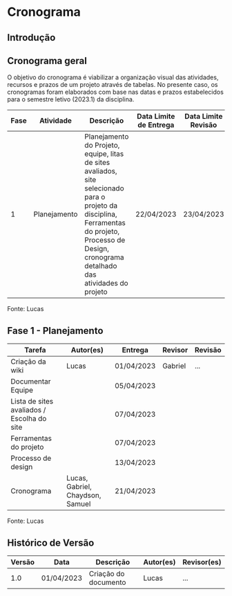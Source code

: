 # Cronograma

## Introdução

## Cronograma geral

O objetivo do cronograma é viabilizar a organização visual das atividades, recursos e prazos de um projeto através de tabelas. No presente caso, os cronogramas foram elaborados com base nas datas e prazos estabelecidos para o semestre letivo (2023.1) da disciplina.

<!-- Inicio tabela cronograma geral-->

| Fase | Atividade    | Descrição                                                                                                                                                                                            | Data Limite de Entrega | Data Limite Revisão | Início da Realização | Fim da Realização |
|------|--------------|------------------------------------------------------------------------------------------------------------------------------------------------------------------------------------------------------|------------------------|---------------------|----------------------|-------------------|
| 1    | Planejamento | Planejamento do Projeto, equipe, litas de sites avaliados, site selecionado para o projeto da disciplina, Ferramentas do projeto, Processo de Design, cronograma detalhado das atividades do projeto | 22/04/2023             | 23/04/2023          | 01/04                | ...               |
<!-- Fim tabela cronograma geral -->
Fonte: Lucas

## Fase 1 - Planejamento

| Tarefa                                     | Autor(es)                        | Entrega    | Revisor | Revisão |
|--------------------------------------------|----------------------------------|------------|---------|---------|
| Criação da wiki                            | Lucas                            | 01/04/2023 | Gabriel | ...     |
| Documentar Equipe                          |                                  | 05/04/2023 |         |         |
| Lista de sites avaliados / Escolha do site |                                  | 07/04/2023 |         |         |
| Ferramentas do projeto                     |                                  | 07/04/2023 |         |         |
| Processo de design                         |                                  | 13/04/2023 |         |         |
| Cronograma                                 | Lucas, Gabriel, Chaydson, Samuel | 21/04/2023 |         |         |

Fonte: Lucas

## Histórico de Versão
| Versão | Data       | Descrição            | Autor(es) | Revisor(es) |
|--------|------------|----------------------|-----------|-------------|
| 1.0    | 01/04/2023 | Criação do documento | Lucas     | ...         |
